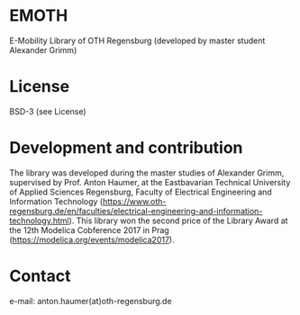 # EMOTH
E-Mobility Library of OTH Regensburg (developed by master student Alexander Grimm)

# License
BSD-3 (see License)

# Development and contribution
The library was developed during the master studies of Alexander Grimm, supervised by Prof. Anton Haumer, at the
Eastbavarian Technical University of Applied Sciences Regensburg, Faculty of Electrical Engineering and Information Technology 
(https://www.oth-regensburg.de/en/faculties/electrical-engineering-and-information-technology.html).
This library won the second price of the Library Award at the 12th Modelica Cobference 2017 in Prag (https://modelica.org/events/modelica2017).

# Contact
e-mail: anton.haumer(at)oth-regensburg.de

